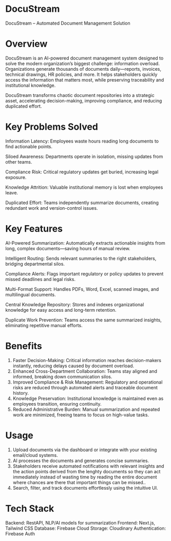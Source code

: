# DocuStream
DocuStream – Automated Document Management Solution

# Overview
DocuStream is an AI-powered document management system designed to solve the modern organization’s biggest challenge: information overload. Organizations generate thousands of documents daily—reports, invoices, technical drawings, HR policies, and more. It helps stakeholders quickly access the information that matters most, while preserving traceability and institutional knowledge.

DocuStream transforms chaotic document repositories into a strategic asset, accelerating decision-making, improving compliance, and reducing duplicated effort.


# Key Problems Solved

Information Latency: Employees waste hours reading long documents to find actionable points.

Siloed Awareness: Departments operate in isolation, missing updates from other teams.

Compliance Risk: Critical regulatory updates get buried, increasing legal exposure.

Knowledge Attrition: Valuable institutional memory is lost when employees leave.

Duplicated Effort: Teams independently summarize documents, creating redundant work and version-control issues.

# Key Features

AI-Powered Summarization: Automatically extracts actionable insights from long, complex documents—saving hours of manual review.

Intelligent Routing: Sends relevant summaries to the right stakeholders, bridging departmental silos.

Compliance Alerts: Flags important regulatory or policy updates to prevent missed deadlines and legal risks.

Multi-Format Support: Handles PDFs, Word, Excel, scanned images, and multilingual documents.

Central Knowledge Repository: Stores and indexes organizational knowledge for easy access and long-term retention.

Duplicate Work Prevention: Teams access the same summarized insights, eliminating repetitive manual efforts.


# Benefits

1. Faster Decision-Making: Critical information reaches decision-makers instantly, reducing delays caused by document overload.
2. Enhanced Cross-Department Collaboration: Teams stay aligned and informed, breaking down communication silos.
3. Improved Compliance & Risk Management: Regulatory and operational risks are reduced through automated alerts and traceable document history.
4. Knowledge Preservation: Institutional knowledge is maintained even as employees transition, ensuring continuity.
5. Reduced Administrative Burden: Manual summarization and repeated work are minimized, freeing teams to focus on high-value tasks.

# Usage

1. Upload documents via the dashboard or integrate with your existing email/cloud systems.
2. AI processes the documents and generates concise summaries.
3. Stakeholders receive automated notifications with relevant insights and the action points derived from the lenghty documents so they can act immediately instead of wasting time by reading the entire document where chances are there that important things can be missed..
4. Search, filter, and track documents effortlessly using the intuitive UI.

# Tech Stack

Backend: RestAPI, NLP/AI models for summarization
Frontend: Next.js, Tailwind CSS
Database: Firebase
Cloud Storage: Cloudinary
Authentication: Firebase Auth





